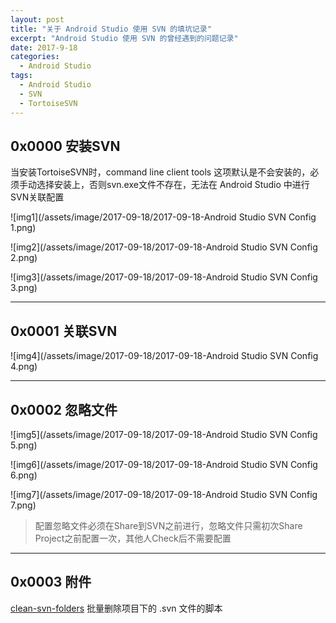 ```yaml
---
layout: post
title: "关于 Android Studio 使用 SVN 的填坑记录"
excerpt: "Android Studio 使用 SVN 的曾经遇到的问题记录"
date: 2017-9-18
categories:
  - Android Studio
tags:
  - Android Studio
  - SVN
  - TortoiseSVN
---
```


## 0x0000 安装SVN

当安装TortoiseSVN时，command line client tools 这项默认是不会安装的，必须手动选择安装上，否则svn.exe文件不存在，无法在 Android Studio 中进行SVN关联配置

![img1](/assets/image/2017-09-18/2017-09-18-Android Studio SVN Config 1.png)  

![img2](/assets/image/2017-09-18/2017-09-18-Android Studio SVN Config 2.png)  

![img3](/assets/image/2017-09-18/2017-09-18-Android Studio SVN Config 3.png)  

-------------------

## 0x0001 关联SVN  

![img4](/assets/image/2017-09-18/2017-09-18-Android Studio SVN Config 4.png)  

-------------------

## 0x0002 忽略文件

![img5](/assets/image/2017-09-18/2017-09-18-Android Studio SVN Config 5.png) 

![img6](/assets/image/2017-09-18/2017-09-18-Android Studio SVN Config 6.png) 

![img7](/assets/image/2017-09-18/2017-09-18-Android Studio SVN Config 7.png) 

> 配置忽略文件必须在Share到SVN之前进行，忽略文件只需初次Share Project之前配置一次，其他人Check后不需要配置

-------------------

## 0x0003 附件
[clean-svn-folders](https://github.com/RockyQu/RockyQu.github.io/tree/master/assets/file) 批量删除项目下的 .svn 文件的脚本